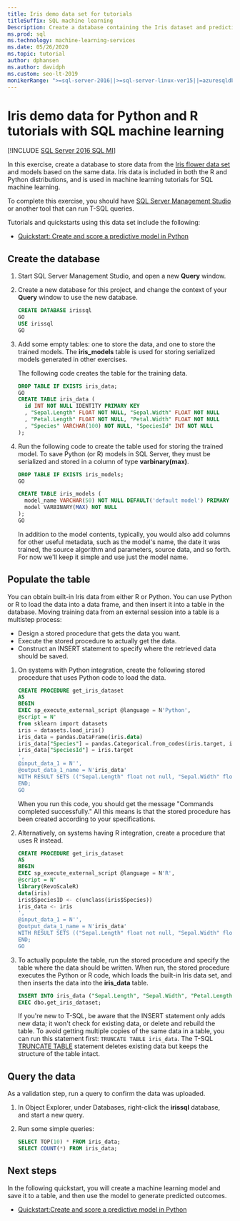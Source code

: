 ```yaml
---
title: Iris demo data set for tutorials
titleSuffix: SQL machine learning
Description: Create a database containing the Iris dataset and predictive models. This dataset is used in R and Python tutorials with SQL machine learning.
ms.prod: sql
ms.technology: machine-learning-services
ms.date: 05/26/2020
ms.topic: tutorial
author: dphansen
ms.author: davidph
ms.custom: seo-lt-2019
monikerRange: ">=sql-server-2016||>=sql-server-linux-ver15||=azuresqldb-mi-current||=sqlallproducts-allversions"
---
```

# Iris demo data for Python and R tutorials with SQL machine learning
[!INCLUDE [SQL Server 2016 SQL MI](../../includes/applies-to-version/sqlserver2016-asdbmi.md)]

In this exercise, create a database to store data from the [Iris flower data set](https://en.wikipedia.org/wiki/Iris_flower_data_set) and models based on the same data. Iris data is included in both the R and Python distributions, and is used in machine learning tutorials for SQL machine learning.

To complete this exercise, you should have [SQL Server Management Studio](../../ssms/download-sql-server-management-studio-ssms.md) or another tool that can run T-SQL queries.

Tutorials and quickstarts using this data set include the following:

+ [Quickstart: Create and score a predictive model in Python](quickstart-python-train-score-model.md)

## Create the database

1. Start SQL Server Management Studio, and open a new **Query** window.  

2. Create a new database for this project, and change the context of your **Query** window to use the new database.

    ```sql
    CREATE DATABASE irissql
    GO
    USE irissql
    GO
    ```

3. Add some empty tables: one to store the data, and one to store the trained models. The **iris_models** table is used for storing serialized models generated in other exercises.

    The following code creates the table for the training data.

    ```sql
    DROP TABLE IF EXISTS iris_data;
    GO
    CREATE TABLE iris_data (
      id INT NOT NULL IDENTITY PRIMARY KEY
      , "Sepal.Length" FLOAT NOT NULL, "Sepal.Width" FLOAT NOT NULL
      , "Petal.Length" FLOAT NOT NULL, "Petal.Width" FLOAT NOT NULL
      , "Species" VARCHAR(100) NOT NULL, "SpeciesId" INT NOT NULL
    );
    ```

4. Run the following code to create the table used for storing the trained model. To save Python (or R) models in SQL Server, they must be serialized and stored in a column of type **varbinary(max)**.

    ```sql
    DROP TABLE IF EXISTS iris_models;
    GO

    CREATE TABLE iris_models (
      model_name VARCHAR(50) NOT NULL DEFAULT('default model') PRIMARY KEY,
      model VARBINARY(MAX) NOT NULL
    );
    GO
    ```

    In addition to the model contents, typically, you would also add columns for other useful metadata, such as the model's name, the date it was trained, the source algorithm and parameters, source data, and so forth. For now we'll keep it simple and use just the model name.

## Populate the table

You can obtain built-in Iris data from either R or Python. You can use Python or R to load the data into a data frame, and then insert it into a table in the database. Moving training data from an external session into a table is a multistep process:

+ Design a stored procedure that gets the data you want.
+ Execute the stored procedure to actually get the data.
+ Construct an INSERT statement to specify where the retrieved data should be saved.

1. On systems with Python integration, create the following stored procedure that uses Python code to load the data.

    ```sql
    CREATE PROCEDURE get_iris_dataset
    AS
    BEGIN
    EXEC sp_execute_external_script @language = N'Python', 
    @script = N'
    from sklearn import datasets
    iris = datasets.load_iris()
    iris_data = pandas.DataFrame(iris.data)
    iris_data["Species"] = pandas.Categorical.from_codes(iris.target, iris.target_names)
    iris_data["SpeciesId"] = iris.target
    ', 
    @input_data_1 = N'', 
    @output_data_1_name = N'iris_data'
    WITH RESULT SETS (("Sepal.Length" float not null, "Sepal.Width" float not null, "Petal.Length" float not null, "Petal.Width" float not null, "Species" varchar(100) not null, "SpeciesId" int not null));
    END;
    GO
    ```

    When you run this code, you should get the message "Commands completed successfully." All this means is that the stored procedure has been created according to your specifications.

2. Alternatively, on systems having R integration, create a procedure that uses R instead.

    ```sql
    CREATE PROCEDURE get_iris_dataset
    AS
    BEGIN
    EXEC sp_execute_external_script @language = N'R', 
    @script = N'
    library(RevoScaleR)
    data(iris)
    iris$SpeciesID <- c(unclass(iris$Species))
    iris_data <- iris
    ', 
    @input_data_1 = N'', 
    @output_data_1_name = N'iris_data'
    WITH RESULT SETS (("Sepal.Length" float not null, "Sepal.Width" float not null, "Petal.Length" float not null, "Petal.Width" float not null, "Species" varchar(100) not null, "SpeciesId" int not null));
    END;
    GO
    ```

3. To actually populate the table, run the stored procedure and specify the table where the data should be written. When run, the stored procedure executes the Python or R code, which loads the built-in Iris data set, and then inserts the data into the **iris_data** table.

    ```sql
    INSERT INTO iris_data ("Sepal.Length", "Sepal.Width", "Petal.Length", "Petal.Width", "Species", "SpeciesId")
    EXEC dbo.get_iris_dataset;
    ```

    If you're new to T-SQL, be aware that the INSERT statement only adds new data; it won't check for existing data, or delete and rebuild the table. To avoid getting multiple copies of the same data in a table, you can run this statement first: `TRUNCATE TABLE iris_data`. The T-SQL [TRUNCATE TABLE](https://docs.microsoft.com/sql/t-sql/statements/truncate-table-transact-sql) statement deletes existing data but keeps the structure of the table intact.

## Query the data

As a validation step, run a query to confirm the data was uploaded.

1. In Object Explorer, under Databases, right-click the **irissql** database, and start a new query.

2. Run some simple queries:

    ```sql
    SELECT TOP(10) * FROM iris_data;
    SELECT COUNT(*) FROM iris_data;
    ```

## Next steps

In the following quickstart, you will create a machine learning model and save it to a table, and then use the model to generate predicted outcomes.

+ [Quickstart:Create and score a predictive model in Python](quickstart-python-train-score-model.md)
